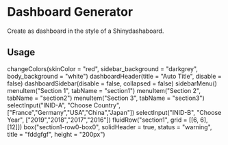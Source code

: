# Dashboard Generator
Create as dashboard in the style of a Shinydashaboard.

## Usage
changeColors(skinColor = "red", sidebar_background = "darkgrey", body_background = "white")
	dashboardHeader(title = "Auto Title", disable = false)
	dashboardSidebar(disable = false, collapsed = false)
	sidebarMenu()
	  menuItem("Section 1", tabName = "section1")
	  menuItem("Section 2", tabName = "section2")
	  menuItem("Section 3", tabName = "section3")
	selectInput("INID-A", "Choose Country", ["France","Germany","USA","China","Japan"])
	selectInput("INID-B", "Choose Year", ["2019","2018","2017","2016"])
	fluidRow("section1", grid = [[6, 6], [12]])
	box("section1-row0-box0", solidHeader = true, status = "warning", title = "fddgfgf", height = "200px")

